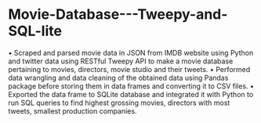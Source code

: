 # Movie-Database---Tweepy-and-SQL-lite
• Scraped and parsed movie data in JSON from IMDB website using Python and twitter data using RESTful Tweepy API to make a movie database pertaining to movies, directors, movie studio and their tweets.
• Performed data wrangling and data cleaning of the obtained data using Pandas package before storing them in data frames and converting it to CSV files.
• Exported the data frame to SQLite database and integrated it with Python to run SQL queries to find highest grossing movies, directors with most tweets, smallest production companies.

